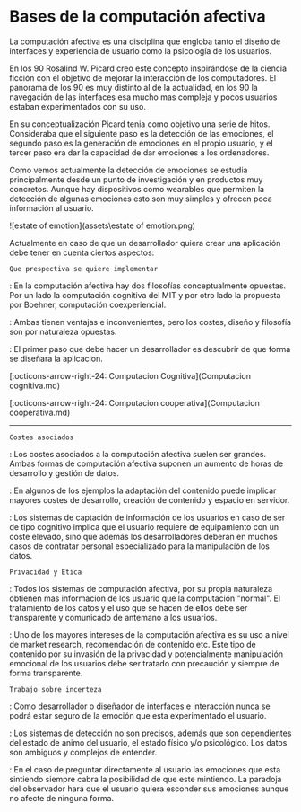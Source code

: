 # Bases de la computación afectiva




La computación afectiva es una disciplina que engloba tanto el diseño de interfaces y experiencia de usuario como la psicología de los usuarios.


En los 90 Rosalind W. Picard creo este concepto inspirándose de la ciencia ficción con el objetivo de mejorar la interacción de los computadores. El panorama de los 90 es muy distinto al de la actualidad, en los 90 la navegación de las interfaces esa mucho mas compleja y pocos usuarios estaban experimentados con su uso. 

En su conceptualización Picard tenia como objetivo una serie de hitos. Consideraba que el siguiente paso es la detección de las emociones, el segundo paso es la generación de emociones en el propio usuario, y el tercer paso era dar la capacidad de dar emociones a los ordenadores.

Como vemos actualmente la detección de emociones se estudia principalmente desde un punto de investigación y en productos muy concretos. Aunque hay dispositivos como wearables que permiten la detección de  algunas emociones esto son muy simples y ofrecen poca información al usuario.


![estate of emotion](assets\estate of emotion.png)



Actualmente en caso de que un desarrollador quiera crear una aplicación debe tener en cuenta ciertos aspectos:

`Que prespectiva se quiere implementar`

:  En la computación afectiva hay dos filosofías conceptualmente opuestas. Por un lado la computación cognitiva del MIT y por otro lado la propuesta por Boehner, computación coexperiencial.

: Ambas tienen ventajas e inconvenientes, pero los costes, diseño y filosofía son por naturaleza opuestas.

: El primer paso que debe hacer un desarrollador es descubrir de que forma se diseñara la aplicacion.

[:octicons-arrow-right-24: Computacion Cognitiva](Computacion cognitiva.md)

[:octicons-arrow-right-24: Computacion cooperativa](Computacion cooperativa.md)

---

`Costes asociados`

: Los costes asociados a la computación afectiva suelen ser grandes. Ambas formas de computación afectiva suponen un aumento de horas de desarrollo y gestión de datos.

: En algunos de los ejemplos la adaptación del contenido puede implicar mayores costes de desarrollo, creación de contenido y espacio en servidor. 

: Los sistemas de captación de información de los usuarios en caso de ser de tipo cognitivo implica que el usuario requiere de equipamiento con un coste elevado, sino que además los desarrolladores deberán en muchos casos de contratar personal especializado para la manipulación de los datos.


`Privacidad y Etica`

:   Todos los sistemas de computación afectiva, por su propia naturaleza obtienen mas información de los usuario que la computación "normal". El tratamiento de los datos y el uso que se hacen de ellos debe ser transparente y comunicado de antemano a los usuarios.

: Uno de los mayores intereses de la computación afectiva es su uso a nivel de market research, recomendación de contenido etc. Este tipo de contenido por su invasión de la privacidad y potencialmente manipulación emocional de los usuarios debe ser tratado con precaución y siempre de forma transparente.

`Trabajo sobre incerteza`

:   Como desarrollador o diseñador de interfaces e interacción nunca se podrá estar seguro de la emoción que esta experimentado el usuario.

: Los sistemas de detección no son precisos, además que son dependientes del estado de animo del usuario, el estado físico y/o psicológico. Los datos son ambiguos y complejos de entender.

: En el caso de preguntar directamente al usuario las emociones que esta sintiendo siempre cabra la posibilidad de que este mintiendo. La paradoja del observador hará que el usuario quiera esconder sus emociones aunque no afecte de ninguna forma.



